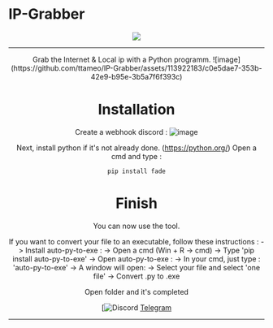 # IP-Grabber
<div align="center">
<img src="https://media.discordapp.net/attachments/1090283036324671598/1126507913469501460/password-gen.png">
<hr>
Grab the  Internet &amp; Local ip with a Python programm.
![image](https://github.com/ttameo/IP-Grabber/assets/113922183/c0e5dae7-353b-42e9-b95e-3b5a7f6f393c)

# Installation

Create a webhook discord : 
![image](https://github.com/ttameo/IP-Grabber/assets/113922183/50b11c8f-8fd3-41b3-aebe-ae125ba50d29)

Next, install python if it's not already done. (https://python.org/)
Open a cmd and type :
```
pip install fade
```

# Finish 
You can now use the tool.

If you want to convert your file to an executable, follow these instructions :
 -> Install auto-py-to-exe :
      -> Open a cmd (Win + R -> cmd)
      -> Type 'pip install auto-py-to-exe'
 -> Open auto-py-to-exe :
      -> In your cmd, just type : 'auto-py-to-exe'
 -> A window will open:
      -> Select your file and select 'one file'
 -> Convert .py to .exe

Open folder and it's completed

[![Discord](https://discord.gg/mCxeF7RNMx)
[Telegram](https://t.me/TSH0P)
 </div><hr>
